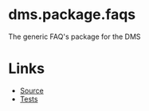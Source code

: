 dms.package.faqs
================

The generic FAQ's package for the DMS

Links
=====

 - [Source](./src/)
 - [Tests](./tests/)